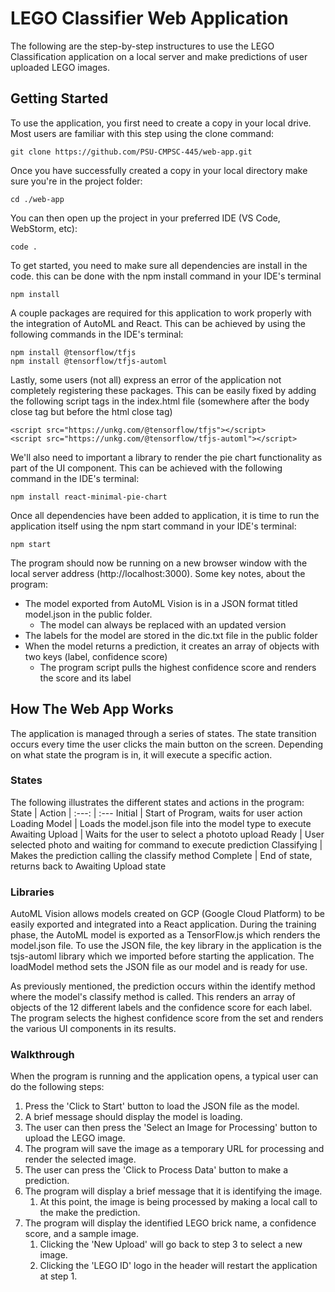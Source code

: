 # LEGO Classifier Web Application

The following are the step-by-step instructures to use the LEGO Classification application on a local server and make predictions of user uploaded LEGO images.

## Getting Started

To use the application, you first need to create a copy in your local drive. Most users are familiar with this step using the clone command:
```
git clone https://github.com/PSU-CMPSC-445/web-app.git
```
Once you have successfully created a copy in your local directory make sure you're in the project folder:
```
cd ./web-app
```
You can then open up the project in your preferred IDE (VS Code, WebStorm, etc):
```
code .
```
To get started, you need to make sure all dependencies are install in the code. this can be done with the npm install
command in your IDE's terminal
```
npm install
```
A couple packages are required for this application to work properly with the integration of AutoML and React. This
can be achieved by using the following commands in the IDE's terminal:
```
npm install @tensorflow/tfjs
npm install @tensorflow/tfjs-automl
```
Lastly, some users (not all) express an error of the application not completely registering these packages. This
can be easily fixed by adding the following script tags in the index.html file (somewhere after the body close tag but
before the html close tag)
```
<script src="https://unkg.com/@tensorflow/tfjs"></script>
<script src="https://unkg.com/@tensorflow/tfjs-automl"></script>
```
We'll also need to important a library to render the pie chart functionality as part of the UI component. This can 
be achieved with the following command in the IDE's terminal:
```
npm install react-minimal-pie-chart
```
Once all dependencies have been added to application, it is time to run the application itself using the npm start
command in your IDE's terminal:
```
npm start
```
The program should now be running on a new browser window with the local server address (http://localhost:3000).
Some key notes, about the program:

  * The model exported from AutoML Vision is in a JSON format titled model.json in the public folder.
    * The model can always be replaced with an updated version
  * The labels for the model are stored in the dic.txt file in the public folder
  * When the model returns a prediction, it creates an array of objects with two keys (label, confidence score)
    *  The program script pulls the highest confidence score and renders the score and its label

## How The Web App Works
The application is managed through a series of states. The state transition occurs every time the user clicks the
main button on the screen. Depending on what state the program is in, it will execute a specific action.
### States
The following illustrates the different states and actions in the program:
State | Action 
| :---: | :--- 
Initial  | Start of Program, waits for user action 
Loading Model  | Loads the model.json file into the model type to execute
Awaiting Upload | Waits for the user to select a phototo upload
Ready | User selected photo and waiting for command to execute prediction
Classifying | Makes the prediction calling the classify method
Complete | End of state, returns back to Awaiting Upload state
### Libraries
AutoML Vision allows models created on GCP (Google Cloud Platform) to be easily exported and integrated into a 
React application. During the training phase, the AutoML model is exported as a TensorFlow.js which renders
the model.json file. To use the JSON file, the key library in the application is the tsjs-automl library which
we imported before starting the application. The loadModel method sets the JSON file as our model and is ready
for use.

As previously mentioned, the prediction occurs within the identify method where the model's classify method
is called. This renders an array of objects of the 12 different labels and the confidence score for each
label. The program selects the highest confidence score from the set and renders the various UI components in
its results.
### Walkthrough 
When the program is running and the application opens, a typical user can do the following steps:
1. Press the 'Click to Start' button to load the JSON file as the model.
1. A brief message should display the model is loading.
1. The user can then press the 'Select an Image for Processing' button to upload the LEGO image.
1. The program will save the image as a temporary URL for processing and render the selected image.
1. The user can press the 'Click to Process Data' button to make a prediction.
1. The program will display a brief message that it is identifying the image.
   1. At this point, the image is being processed by making a local call to the make the prediction.
1. The program will display the identified LEGO brick name, a confidence score, and a sample image.
   1. Clicking the 'New Upload' will go back to step 3 to select a new image.
   1. Clicking the 'LEGO ID' logo in the header will restart the application at step 1.

